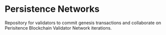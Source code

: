 # Persistence Networks

Repository for validators to commit genesis transactions and collaborate on Perisitence Blockchain Validator Network iterations.


